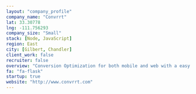```yaml
---
layout: "company_profile"
company_name: "Convrrt"
lat: 33.30778
lng: -111.756293
company_size: "Small"
stack: [Node, JavaScript]
region: East
city: [Gilbert, Chandler]
client_work: false
recruiter: false
overview: "Conversion Optimization for both mobile and web with a easy to use WYSIWYG"
fa: "fa-flask"
startup: true
website: "http://www.convrrt.com"
---
```

